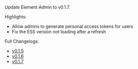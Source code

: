 Update Element Admin to v0.1.7.

Highlights:
* Allow admins to generate personal access tokens for users
* Fix the ESS version not loading after a refresh

Full Changelogs:
* [v0.1.5](https://github.com/element-hq/element-admin/releases/tag/v0.1.5)
* [v0.1.6](https://github.com/element-hq/element-admin/releases/tag/v0.1.6)
* [v0.1.7](https://github.com/element-hq/element-admin/releases/tag/v0.1.7)
